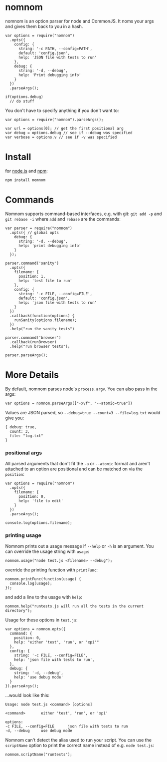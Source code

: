 # nomnom
nomnom is an option parser for node and CommonJS. It noms your args and gives them back to you in a hash.

	var options = require("nomnom")
	  .opts({
	    config: {
	      string: '-c PATH, --config=PATH',
	      default: 'config.json',
	      help: 'JSON file with tests to run'
	    },
	    debug: {
	      string: '-d, --debug',
	      help: 'Print debugging info'
	    }
	  })
	  .parseArgs();

	if(options.debug)
	  // do stuff
	
You don't have to specify anything if you don't want to:

	var options = require("nomnom").parseArgs();

	var url = options[0]; // get the first positional arg
	var debug = options.debug // see if --debug was specified
	var verbose = options.v // see if -v was specified

# Install
for [node.js](http://nodejs.org/) and [npm](http://github.com/isaacs/npm):

	npm install nomnom

# Commands
Nomnom supports command-based interfaces, e.g. with git: `git add -p` and `git rebase -i` where `add` and `rebase` are the commands:

	var parser = require("nomnom")
	  .opts({ // global opts
	    debug: {
	      string: '-d, --debug',
	      help: 'print debugging info'
	    }
	  });

	parser.command('sanity')
	  .opts({
	    filename: {
	      position: 1,
	      help: 'test file to run'
	    },
	    config: {
	      string: '-c FILE, --config=FILE',
	      default: 'config.json',
	      help: 'json file with tests to run'
	    }
	  })
	  .callback(function(options) {
	    runSanity(options.filename);
	  })
	  .help("run the sanity tests")
	
	parser.command('browser')
	  .callback(runBrowser)
	  .help("run browser tests");
	
	parser.parseArgs();

# More Details
By default, nomnom parses [node](http://nodejs.org/)'s `process.argv`. You can also pass in the args:

	var options = nomnom.parseArgs(["-xvf", "--atomic=true"])
	
Values are JSON parsed, so `--debug=true --count=3 --file=log.txt` would give you:

	{ debug: true,
	  count: 3,
	  file: "log.txt"
	}
	
### positional args
All parsed arguments that don't fit the `-a` or `--atomic` format and aren't attached to an option are positional and can be matched on via the `position`:

	var options = require("nomnom")
	  .opts({
	    filename: {
	      position: 0,
	      help: 'file to edit'
	    }		 
	  })
	  .parseArgs();
	
	console.log(options.filename);

### printing usage
Nomnom prints out a usage message if `--help` or `-h` is an argument. You can override the usage string with `usage`:

	nomnom.usage("node test.js <filename> --debug");
	
override the printing function with `printFunc`:

	nomnom.printFunc(function(usage) {
	  console.log(usage);
	});

and add a line to the usage with `help`:

	nomnom.help("runtests.js will run all the tests in the current directory");

Usage for these options in `test.js`:

	var options = nomnom.opts({
	  command: {
	    position: 0,
	    help: "either 'test', 'run', or 'xpi'" 
	  },
	  config: {
	    string: '-c FILE, --config=FILE',
	    help: 'json file with tests to run',
	  },
	  debug: {
	    string: '-d, --debug',
	    help: 'use debug mode'
	  }
	}).parseArgs();

...would look like this:

	Usage: node test.js <command> [options]
	
	<command>		either 'test', 'run', or 'xpi'
	
	options:
	-c FILE, --config=FILE		json file with tests to run
	-d, --debug		use debug mode
	
Nomnom can't detect the alias used to run your script. You can use the `scriptName` option to print the correct name instead of e.g. `node test.js`:

	nomnom.scriptName("runtests");
